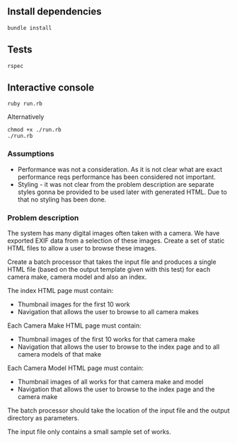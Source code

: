 ## Install dependencies
```
bundle install
```

## Tests
```
rspec
```

## Interactive console
```
ruby run.rb
```
Alternatively
```
chmod +x ./run.rb
./run.rb
```

### Assumptions
- Performance was not a consideration. As it is not clear what are exact performance reqs
performance has been considered not important.
- Styling - it was not clear from the problem description are separate styles gonna be provided
to be used later with generated HTML. Due to that no styling has been done.

### Problem description
The system has many digital images often taken with a camera.
We have exported EXIF data from a selection of these images.
Create a set of static HTML files to allow a user to browse these images.

Create a batch processor that takes the input file and produces a single HTML file (based on the output template given with this test) for each camera make, camera model and also an index.

The index HTML page must contain:
- Thumbnail images for the first 10 work
- Navigation that allows the user to browse to all camera makes

Each Camera Make HTML page must contain:
- Thumbnail images of the first 10 works for that camera make
- Navigation that allows the user to browse to the index page and to all camera models of that make

Each Camera Model HTML page must contain:
- Thumbnail images of all works for that camera make and model
- Navigation that allows the user to browse to the index page and the camera make

The batch processor should take the location of the input file and the output directory as parameters.

The input file only contains a small sample set of works.
